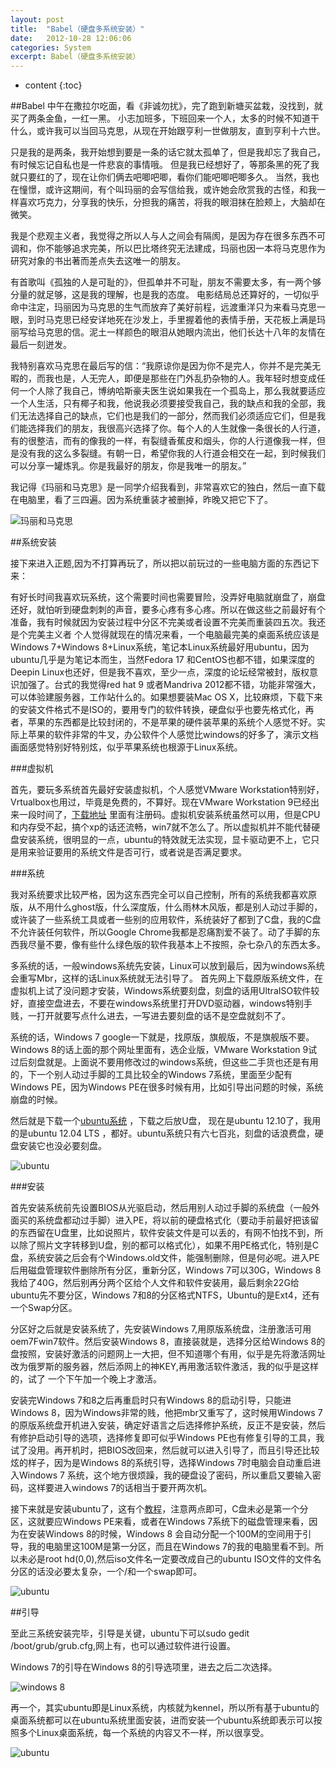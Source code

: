 ```yaml
---
layout: post
title:  "Babel（硬盘多系统安装）"
date:   2012-10-28 12:06:06
categories: System
excerpt: Babel（硬盘多系统安装）
---
```


* content
{:toc}

##Babel
 中午在撒拉尔吃面，看《非诚勿扰》，完了跑到新塘买盆栽，没找到，就买了两条金鱼，一红一黑。
小志加班多，下班回来一个人，太多的时候不知道干什么，或许我可以当回马克思，从现在开始跟亨利一世做朋友，直到亨利十六世。

只是我的是两条，我开始想到要是一条的话它就太孤单了，但是我却忘了我自己，有时候忘记自私也是一件悲哀的事情哦。
但是我已经想好了，等那条黑的死了我就只要红的了，现在让你们俩去吧唧吧唧，看你们能吧唧吧唧多久。
当然，我也在憧憬，或许这期间，有个叫玛丽的会写信给我，或许她会欣赏我的古怪，和我一样喜欢巧克力，分享我的快乐，分担我的痛苦，将我的眼泪抹在脸颊上，大脑却在微笑。

我是个悲观主义者，我觉得之所以人与人之间会有隔阂，是因为存在很多东西不可调和，你不能够追求完美，所以巴比塔终究无法建成，玛丽也因一本将马克思作为研究对象的书出著而差点失去这唯一的朋友。

有首歌叫《孤独的人是可耻的》，但孤单并不可耻，朋友不需要太多，有一两个够分量的就足够，这是我的理解，也是我的态度。
 电影结局总还算好的，一切似乎命中注定，玛丽因为马克思的生气而放弃了美好前程，远渡重洋只为来看马克思一眼，到时马克思已经安详地死在沙发上，手里握着他的表情手册，天花板上满是玛丽写给马克思的信。泥土一样颜色的眼泪从她眼内流出，他们长达十八年的友情在最后一刻迸发。

我特别喜欢马克思在最后写的信：“我原谅你是因为你不是完人，你并不是完美无暇的，而我也是，人无完人，即便是那些在门外乱扔杂物的人。我年轻时想变成任何一个人除了我自己，博纳哈斯豪夫医生说如果我在一个孤岛上，那么我就要适应一个人生活，只有椰子和我，他说我必须要接受我自己，我的缺点和我的全部，我们无法选择自己的缺点，它们也是我们的一部分，然而我们必须适应它们，但是我们能选择我们的朋友，我很高兴选择了你。每个人的人生就像一条很长的人行道，有的很整洁，而有的像我的一样，有裂缝香蕉皮和烟头，你的人行道像我一样，但是没有我的这么多裂缝。有朝一日，希望你我的人行道会相交在一起，到时候我们可以分享一罐炼乳。你是我最好的朋友，你是我唯一的朋友。”

我记得《玛丽和马克思》是一同学介绍我看到，非常喜欢它的独白，然后一直下载在电脑里，看了三四遍。因为系统重装才被删掉，昨晚又把它下了。 

![玛丽和马克思](/css/pics/babel0.jpg "玛丽和马克思")

##系统安装

 接下来进入正题,因为不打算再玩了，所以把以前玩过的一些电脑方面的东西记下来： 

有好长时间我喜欢玩系统，这个需要时间也需要冒险，没弄好电脑就崩盘了，崩盘还好，就怕听到硬盘刺刺的声音，要多心疼有多心疼。所以在做这些之前最好有个准备，我有时候就因为安装过程中分区不完美或者设置不完美而重装四五次。我还是个完美主义者
个人觉得就现在的情况来看，一个电脑最完美的桌面系统应该是 Windows 7+Windows 8+Linux系统，笔记本Linux系统最好用ubuntu，因为ubuntu几乎是为笔记本而生，当然Fedora 17 和CentOS也都不错，如果深度的Deepin Linux也还好，但是我不喜欢，至少一点，深度的论坛经常被封，版权意识加强了。台式的我觉得red hat 9 或者Mandriva 2012都不错，功能非常强大，可以体验建服务器，工作站什么的。如果想要装Mac OS X，比较麻烦，下载下来的安装文件格式不是ISO的，要用专门的软件转换，硬盘似乎也要先格式化，再者，苹果的东西都是比较封闭的，不是苹果的硬件装苹果的系统个人感觉不好。实际上苹果的软件非常的牛叉，办公软件个人感觉比windows的好多了，演示文档画面感觉特别好特别炫，似乎苹果系统也根源于Linux系统。

###虚拟机

首先，要玩多系统首先最好安装虚拟机，个人感觉VMware Workstation特别好，Vrtualbox也用过，毕竟是免费的，不算好。现在VMware Workstation 9已经出来一段时间了，[下载地址](http://blog.itful.com/articles/2012/3989_vmware-workstation-9-0-download.html) 里面有注册码。虚拟机安装系统虽然可以用，但是CPU和内存受不起，搞个xp的话还流畅，win7就不怎么了。所以虚拟机并不能代替硬盘安装系统，很明显的一点，ubuntu的特效就无法实现，显卡驱动更不上，它只是用来验证要用的系统文件是否可行，或者说是否满足要求。

###系统

我对系统要求比较严格，因为这东西完全可以自己控制，所有的系统我都喜欢原版，从不用什么ghost版，什么深度版，什么雨林木风版，都是别人动过手脚的，或许装了一些系统工具或者一些别的应用软件，系统装好了都到了C盘，我的C盘不允许装任何软件，所以Google Chrome我都是忍痛割爱不装了。动了手脚的东西我尽量不要，像有些什么绿色版的软件我基本上不按照，杂七杂八的东西太多。

多系统的话，一般windows系统先安装，Linux可以放到最后，因为windows系统会重写Mbr，这样的话Linux系统就无法引导了。
首先网上下载原版系统文件，在虚拟机上试了没问题才安装，Windows系统要刻盘，刻盘的话用UltraISO软件较好，直接空盘进去，不要在windows系统里打开DVD驱动器，windows特别手贱，一打开就要写点什么进去，一写进去要刻盘的话不是空盘就刻不了。

系统的话，Windows 7 google一下就是，找原版，旗舰版，不是旗舰版不要。Windows 8的话上面的那个网址里面有，选企业版，VMware Workstation 9试过后刻盘就是。上面说不要用修改过的windows系统，但这些二手货也还是有用的，下一个别人动过手脚的工具比较全的Windows 7系统，里面至少配有Windows PE，因为Windows PE在很多时候有用，比如引导出问题的时候，系统崩盘的时候。

然后就是下载一个[ubuntu系统](http://www.ubuntu.com/) ，下载之后放U盘， 现在是ubuntu 12.10了，我用的是ubuntu 12.04 LTS ，都好。ubuntu系统只有六七百兆，刻盘的话浪费盘，硬盘安装它也没必要刻盘。

![ubuntu](/css/pics/babel2.jpg "ubuntu")

###安装

首先安装系统前先设置BIOS从光驱启动，然后用别人动过手脚的系统盘（一般外面买的系统盘都动过手脚）进入PE，将以前的硬盘格式化（要动手前最好把该留的东西留在U盘里，比如说照片，软件安装文件是可以丢的，有网不怕找不到，所以除了照片文字转移到U盘，别的都可以格式化），如果不用PE格式化，特别是C盘，系统安装之后会有个Windows.old文件，能强制删除，但是何必呢。进入PE后用磁盘管理软件删除所有分区，重新分区，Windows 7可以30G，Windows 8我给了40G，然后别再分两个区给个人文件和软件安装用，最后剩余22G给ubuntu先不要分区，Windows 7和8的分区格式NTFS，Ubuntu的是Ext4，还有一个Swap分区。

分区好之后就是安装系统了，先安装Windows 7,用原版系统盘，注册激活可用oem7Fwin7软件。然后安装Windows 8，直接装就是，选择分区给Windows 8的盘按照，安装好激活的问题网上一大把，但不知道哪个有用，似乎是先将激活网址改为俄罗斯的服务器，然后添网上的神KEY,再用激活软件激活，我的似乎是这样的，试了 一个下午加一个晚上才激活。

安装完Windows 7和8之后再重启时只有Windows 8的启动引导，只能进Windows 8，因为Windows非常的贱，他把mbr又重写了，这时候用Windows 7的原版系统盘开机进入安装，确定好语言之后选择修护系统，反正不是安装，然后有修护启动引导的选项，选择修复即可似乎Windows PE也有修复引导的工具，我试了没用。再开机时，把BIOS改回来，然后就可以进入引导了，而且引导还比较炫的样子，因为是Windows 8的系统引导，选择Windows 7时电脑会自动重启进入Windows 7 系统，这个地方很烦躁，我的硬盘设了密码，所以重启又要输入密码，这样要进入windows 7的话相当于要开两次机。

接下来就是安装ubuntu了，这有个[教程](http://wenku.baidu.com/view/1e07bf275901020207409ccf.html)，注意两点即可，C盘未必是第一个分区，这就要应Windows PE来看，或者在Windows 7系统下的磁盘管理来看，因为在安装Windows 8的时候，Windows 8 会自动分配一个100M的空间用于引导，我的电脑里这100M是第一分区，而且在Windows 7的我的电脑里看不到。所以未必是root hd(0,0),然后iso文件名一定要改成自己的ubuntu ISO文件的文件名分区的话没必要太复杂，一个/和一个swap即可。

![ubuntu](/css/pics/babel1.jpg "ubuntu")

##引导

至此三系统安装完毕，引导是关键，ubuntu下可以sudo gedit /boot/grub/grub.cfg,网上有，也可以通过软件进行设置。

Windows 7的引导在Windows 8的引导选项里，进去之后二次选择。

![windows 8](/css/pics/babel3.png "windows 8")

再一个，其实ubuntu即是Linux系统，内核就为kennel，所以所有基于ubuntu的桌面系统都可以在ubuntu系统里面安装，进而安装一个ubuntu系统即表示可以按照多个Linux桌面系统，每一个系统的内容又不一样，所以很享受。

![ubuntu](/css/pics/babel4.png "ubuntu")
